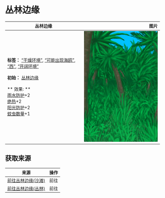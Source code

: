 # 丛林边缘  
>   
  
  丛林边缘  |   图片   
 ----  |  ----:   
 **标签：**	[“干燥环境”](tag_EnvDry.md), [“可能出现海鸥”](tag_Coastal.md), [“西”](tag_West.md), [“开阔环境”](tag_EnvOpen.md)<br><br>**初始：**	[丛林边缘](Outskirts.md)<br><br>** 效果: **<br>[雨水防护](RainProtection.md)+2<br>[绝热](InsulationHeat.md)+2<br>[阳光防护](SunProtection.md)+2<br>[蚊虫数量](BugPopulation.md)+1  |  ![](Sprite/Jungle.png)   
  
## 获取来源  
来源  |  操作  
----  |  ----  
[前往丛林边缘(沙滩)](Path_BeachToOutskirts.md)  |  前往  
[前往丛林边缘(丛林)](Path_JungleToOutskirts.md)  |  前往  
